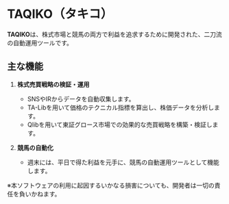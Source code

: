 # TAQIKO（タキコ）

**TAQIKO**は、株式市場と競馬の両方で利益を追求するために開発された、二刀流の自動運用ツールです。

## 主な機能

1.  **株式売買戦略の検証・運用**
    * SNSやIRからデータを自動収集します。
    * TA-Libを用いて価格のテクニカル指標を算出し、株価データを分析します。
    * Qlibを用いて東証グロース市場での効果的な売買戦略を構築・検証します。

2.  **競馬の自動化**
    * 週末には、平日で得た利益を元手に、競馬の自動運用ツールとして機能します。

※本ソフトウェアの利用に起因するいかなる損害についても、開発者は一切の責任を負いかねます。